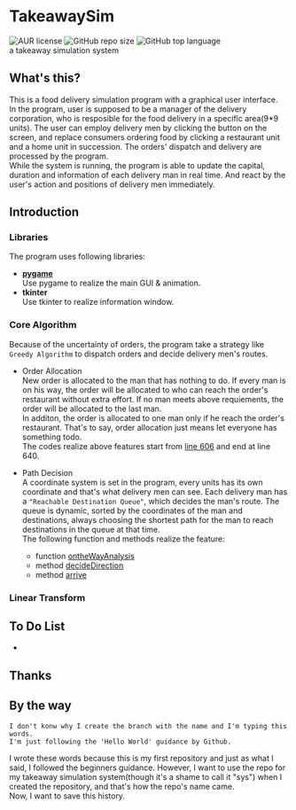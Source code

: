 # TakeawaySim
![AUR license](https://img.shields.io/aur/license/pac) ![GitHub repo size](https://img.shields.io/github/repo-size/glcas/TakeawaySim?color=brightgreen) ![GitHub top language](https://img.shields.io/github/languages/top/glcas/TakeawaySim?color=yellow)  
a takeaway simulation system
## What's this?
This is a food delivery simulation program with a graphical user interface.  
In the program, user is supposed to be a manager of the delivery corporation, who is resposible for the food delivery in a specific area(9*9 units). The user can employ delivery men by clicking the button on the screen, and replace consumers ordering food by clicking a restaurant unit and a home unit in succession. The orders' dispatch and delivery are processed by the program.  
While the system is running, the program is able to update the capital, duration and information of each delivery man in real time. And react by the user's action and positions of delivery men immediately.
## Introduction
### Libraries
The program uses following libraries:  
* **[pygame](https://www.pygame.org)**  
  Use pygame to realize the main GUI & animation.
* **tkinter**  
  Use tkinter to realize information window.
### Core Algorithm
Because of the uncertainty of orders, the program take a strategy like `Greedy Algorithm` to dispatch orders and decide delivery men's routes.  
* Order Allocation  
  New order is allocated to the man that has nothing to do. If every man is on his way, the order will be allocated to who can reach the order's restaurant without extra effort. If no man meets above requiements, the order will be allocated to the last man.  
  In additon, the order is allocated to one man only if he reach the order's restaurant. That's to say, order allocation just means let everyone has something todo.  
  The codes realize above features start from [line 606](https://github.com/glcas/TakeawaySim/blob/master/main.pyw#L606)  and end at line 640. 
  
* Path Decision  
    A coordinate system is set in the program, every units has its own coordinate and that's what delivery men can see. Each delivery man has a `"Reachable Destination Queue"`, which decides the man's route. The queue is dynamic, sorted by the coordinates of the man and destinations, always choosing the shortest path for the man to reach destinations in the queue at that time.  
    The following function and methods realize the feature:
    * function [ontheWayAnalysis](https://github.com/glcas/TakeawaySim/blob/master/main.pyw#L265)
    * method [decideDirection](https://github.com/glcas/TakeawaySim/blob/master/main.pyw#L79)
    * method [arrive](https://github.com/glcas/TakeawaySim/blob/master/main.pyw#L183)
### Linear Transform
## To Do List
* 
## Thanks

## By the way
    I don't konw why I create the branch with the name and I'm typing this words.
    I'm just following the 'Hello World' guidance by Github.
I wrote these words because this is my first repository and just as what I said, I followed the beginners guidance. However, I want to use the repo for my takeaway simulation system(though it's a shame to call it "sys") when I created the repository, and that's how the repo's name came.   
Now, I want to save this history.